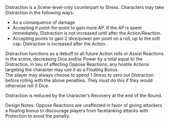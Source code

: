 Distraction is a Scene-level-only counterpart to Stress. Characters may take Distraction in the following ways:
* As a consequence of damage
* Accepting it point-for-point to gain more AP. If the AP is spent immediately, Distraction is not increased until after the Action/Reaction.
* Accepting points to gain 2 dice/power per point on a roll, up to the soft cap. Distraction is increased after the Action.

Distraction functions as a debuff to all future Action rolls or Assist Reactions in the scene, decreasing Dice and/or Power by a total equal to the Distraction.
In lieu of affecting Oppose Reactions, any hostile Actions targeting the character may use it as a Floating Bonus.  
The player may always choose to spend 1 Stress to zero out Distraction before rolling with the above penalties. They *must* do this if they would otherwise roll 0 Dice.

Distraction is reduced by the character's Recovery at the end of the Round.

Design Notes:
Oppose Reactions are unaffected in favor of giving attackers a floating bonus to discourage players from facetanking attacks with Protection to avoid the penalty.